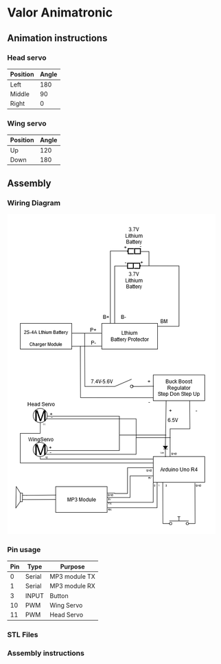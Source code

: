 # Valor Animatronic


## Animation instructions
### Head servo
Position  | Angle |
----|----|
 Left   | 180  |
 Middle | 90 |
 Right | 0 |


### Wing servo
Position  | Angle |
----|----|
 Up  | 120 |
 Down| 180 |

## Assembly  
### Wiring Diagram
![Wiring Diagram](docs/diagrams/WireDiagram.drawio.png "Wiring Diagram")

### Pin usage
Pin  | Type  | Purpose   |
----|----|---|
 0  | Serial | MP3 module  TX |
 1  | Serial | MP3 module  RX |
 3  | INPUT  | Button         |
 10 | PWM | Wing Servo        |
 11 | PWM | Head Servo        |

### STL Files


### Assembly instructions
